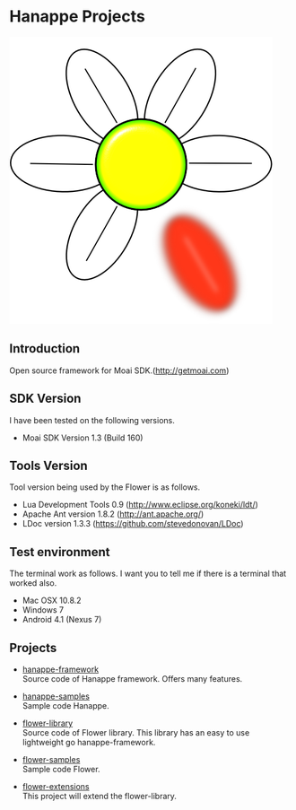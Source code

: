 # Hanappe Projects

![Flower logo](/logo_flower.png)

## Introduction
Open source framework for Moai SDK.(http://getmoai.com)

## SDK Version
I have been tested on the following versions.

* Moai SDK Version 1.3 (Build 160)

## Tools Version
Tool version being used by the Flower is as follows.

* Lua Development Tools 0.9 (http://www.eclipse.org/koneki/ldt/)
* Apache Ant version 1.8.2 (http://ant.apache.org/)
* LDoc version 1.3.3 (https://github.com/stevedonovan/LDoc)

## Test environment
The terminal work as follows.
I want you to tell me if there is a terminal that worked also.

* Mac OSX 10.8.2
* Windows 7
* Android 4.1 (Nexus 7)

## Projects

* [hanappe-framework](/projects/hanappe-framework)  
Source code of Hanappe framework.
Offers many features.

* [hanappe-samples](/projects/hanappe-samples)  
Sample code Hanappe.

* [flower-library](/projects/flower-library)  
Source code of Flower library.
This library has an easy to use lightweight go hanappe-framework.

* [flower-samples](/projects/flower-samples)  
Sample code Flower.

* [flower-extensions](/projects/flower-extensions)  
This project will extend the flower-library.
